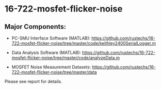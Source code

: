 # 16-722-mosfet-flicker-noise

## Major Components:

- PC-SMU Interface Software (MATLAB): https://github.com/rustechs/16-722-mosfet-flicker-noise/tree/master/code/keithley2400SerialLogger.m

- Data Analysis Software (MATLAB): https://github.com/rustechs/16-722-mosfet-flicker-noise/tree/master/code/analyzeData.m

- MOSFET Noise Measurement Datasets: https://github.com/rustechs/16-722-mosfet-flicker-noise/tree/master/data

Please see report for details.
